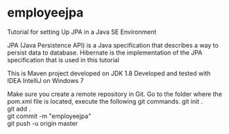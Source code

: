 # employeejpa
Tutorial for setting Up JPA in a Java SE Environment

JPA (Java Persistence API) is a Java specification that describes a way to persist data to database.
Hibernate is the implementation of the JPA specification that is used in this tutorial

This is Maven project developed on JDK 1.8
Developed and tested with IDEA IntelliJ on Windows 7



Make sure you create a remote repository in Git. Go to the folder where the pom.xml file is located, execute the following git commands. 
git init .  
git add .  
git commit -m "employeejpa"  
git push -u origin master  
